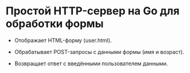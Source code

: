 # Простой HTTP-сервер на Go для обработки формы
* Отображает HTML-форму (user.html).

* Обрабатывает POST-запросы с данными формы (имя и возраст).

* Возвращает ответ с введёнными пользователем данными.
